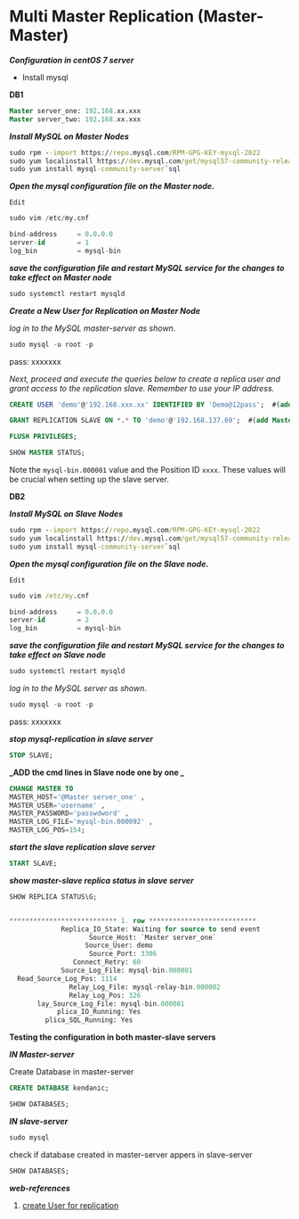 # Multi Master Replication (Master-Master)


**_Configuration in centOS 7 server_**

- Install mysql


**DB1**

```sql
Master server_one: 192.168.xx.xxx
Master server_two: 192.168.xx.xxx
```

**_Install MySQL on Master Nodes_**

``` cmd
sudo rpm --import https://repo.mysql.com/RPM-GPG-KEY-mysql-2022 
sudo yum localinstall https://dev.mysql.com/get/mysql57-community-release-el7-11.noarch.rpm 
sudo yum install mysql-community-server`sql
```

**_Open the mysql configuration file on the Master node._**

`Edit`

```sql
sudo vim /etc/my.cnf
```

```sql
bind-address     = 0.0.0.0
server-id        = 1
log_bin          = mysql-bin
```

**_save the configuration file and restart MySQL service for the changes to take effect on Master node_**

```sql
sudo systemctl restart mysqld
```

**_Create a New User for Replication on Master Node_**

_log in to the MySQL master-server as shown_.

```sql
sudo mysql -u root -p
```

pass: xxxxxxx

_Next, proceed and execute the queries below to create a replica user and grant access to the replication slave. Remember to use your IP address._

```sql
CREATE USER 'demo'@'192.168.xxx.xx' IDENTIFIED BY 'Demo@12pass';  #(add Master server_two ip_address here in remote-users)
```

```sql
GRANT REPLICATION SLAVE ON *.* TO 'demo'@'192.168.137.69';  #(add Master server_two ip_address here in remote-users)
```

```sql
FLUSH PRIVILEGES;
```

```sql
SHOW MASTER STATUS;
```

Note the `mysql-bin.000001` value and the Position ID `xxxx`. These values will be crucial when setting up the slave server.

**DB2**

**_Install MySQL on Slave Nodes_**

```cmd
sudo rpm --import https://repo.mysql.com/RPM-GPG-KEY-mysql-2022 
sudo yum localinstall https://dev.mysql.com/get/mysql57-community-release-el7-11.noarch.rpm 
sudo yum install mysql-community-server`sql
```

**_Open the mysql configuration file on the Slave node._**

`Edit`

```cmd
sudo vim /etc/my.cnf
```

```sql
bind-address     = 0.0.0.0
server-id        = 2
log_bin          = mysql-bin
```

**_save the configuration file and restart MySQL service for the changes to take effect on Slave node_**

```sql
sudo systemctl restart mysqld
```

_log in to the MySQL server as shown_.

```sql
sudo mysql -u root -p
```

pass: xxxxxxx

**_stop mysql-replication in slave server_**

```sql
STOP SLAVE;
```

**_ADD the cmd lines in Slave node one by one _**

```sql
CHANGE MASTER TO
MASTER_HOST='@Master server_one' ,
MASTER_USER='username' ,
MASTER_PASSWORD='passwdword' ,
MASTER_LOG_FILE='mysql-bin.000092' ,
MASTER_LOG_POS=154;

```

**_start the slave replication slave server_**

```sql
START SLAVE;
```

**_show master-slave replica status in slave server_**

```sql
SHOW REPLICA STATUS\G;
```

```sql

*************************** 1. row ***************************
             Replica_IO_State: Waiting for source to send event
                    Source_Host: `Master server_one`
                   Source_User: demo
                    Source_Port: 3306
                Connect_Retry: 60
             Source_Log_File: mysql-bin.000001
  Read_Source_Log_Pos: 1114
               Relay_Log_File: mysql-relay-bin.000002
               Relay_Log_Pos: 326
       lay_Source_Log_File: mysql-bin.000001
            plica_IO_Running: Yes
         plica_SQL_Running: Yes

```

**Testing the configuration in both master-slave servers**

**_IN Master-server_**

Create Database in master-server

```sql
CREATE DATABASE kendanic;
```

```sql
SHOW DATABASES;
```

**_IN slave-server_**

```cmd
sudo mysql
```

check if database created in master-server appers in slave-server

```sql
SHOW DATABASES;
```

**_web-references_**

1. [create User for replication](https://dev.mysql.com/doc/refman/8.0/en/replication-howto-repuser.html)
